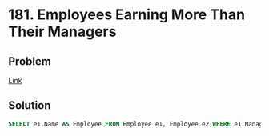 # 181. Employees Earning More Than Their Managers
## Problem
[Link](https://leetcode.com/problems/employees-earning-more-than-their-managers/)
## Solution
```sql
SELECT e1.Name AS Employee FROM Employee e1, Employee e2 WHERE e1.ManagerId = e2.Id AND e1.Salary > e2.Salary
```

